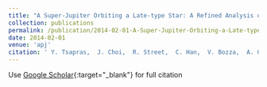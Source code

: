 ```yaml
---
title: "A Super-Jupiter Orbiting a Late-type Star: A Refined Analysis of Microlensing Event OGLE-2012-BLG-0406"
collection: publications
permalink: /publication/2014-02-01-A-Super-Jupiter-Orbiting-a-Late-type-Star-A-Refined-Analysis-of-Microlensing-Event-OGLE-2012-BLG-0406
date: 2014-02-01
venue: 'apj'
citation: ' Y. Tsapras,  J. Choi,  R. Street,  C. Han,  V. Bozza,  A. Gould,  M. Dominik,  J. Beaulieu,  A. Udalski,  U. Jørgensen,  T. Sumi,  D. Bramich,  P. Browne,  K. Horne,  M. Hundertmark,  S. Ipatov,  N. Kains,  C. Snodgrass,  I. Steele,  K. Alsubai,  J. Andersen,  S. Calchi Novati,  Y. Damerdji,  C. Diehl,  A. Elyiv,  E. Giannini,  S. Hardis,  K. Harpsøe,  T. Hinse,  D. Juncher,  E. Kerins,  H. Korhonen,  C. Liebig,  L. Mancini,  M. Mathiasen,  M. Penny,  M. Rabus,  S. Rahvar,  G. Scarpetta,  J. Skottfelt,  J. Southworth,  J. Surdej,  J. Tregloan-Reed,  C. Vilela,  J. Wambsganss,  J. Skowron,  R. Poleski,  S. Kozłowski,  Ł. Wyrzykowski,  M. Szymański,  M. Kubiak,  P. Pietrukowicz,  G. Pietrzyński,  I. Soszyński,  K. Ulaczyk,  M. Albrow,  E. Bachelet,  R. Barry,  V. Batista,  A. Bhattacharya,  S. Brillant,  J. Caldwell,  A. Cassan,  A. Cole,  E. Corrales,  Ch. Coutures,  S. Dieters,  D. Dominis Prester,  J. Donatowicz,  P. Fouqué,  J. Greenhill,  S. Kane,  D. Kubas,  J. Marquette,  J. Menzies,  C. Père,  K. Pollard,  M. Zub,  G. Christie,  D. DePoy,  S. Dong,  J. Drummond,  B. Gaudi,  C. Henderson,  K. Hwang,  Y. Jung,  A. Kavka,  J. Koo,  C. Lee,  D. Maoz,  L. Monard,  T. Natusch,  H. Ngan,  H. Park,  R. Pogge,  I. Porritt,  I. Shin,  Y. Shvartzvald,  T. Tan,  J. Yee,  F. Abe,  D. Bennett,  I. Bond,  C. Botzler,  M. Freeman,  A. Fukui,  D. Fukunaga,  Y. Itow,  N. Koshimoto,  C. Ling,  K. Masuda,  Y. Matsubara,  Y. Muraki,  S. Namba,  K. Ohnishi,  N. Rattenbury,  To. Saito,  D. Sullivan,  W. Sweatman,  D. Suzuki,  P. Tristram,  N. Tsurumi,  K. Wada,  N. Yamai,  P. Yock,  A. Yonehara, &quot;A Super-Jupiter Orbiting a Late-type Star: A Refined Analysis of Microlensing Event OGLE-2012-BLG-0406.&quot; apj, 2014.'
---
```

Use [Google Scholar](https://scholar.google.com/scholar?q=A+Super+Jupiter+Orbiting+a+Late+type+Star:+A+Refined+Analysis+of+Microlensing+Event+OGLE+2012+BLG+0406){:target="_blank"} for full citation